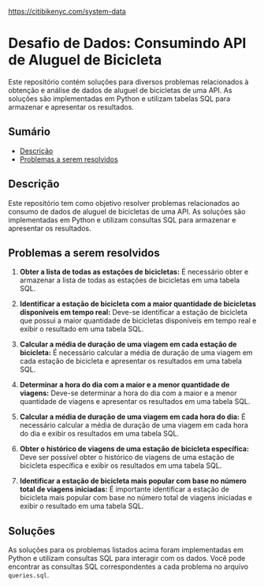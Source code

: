 https://citibikenyc.com/system-data


# Desafio de Dados: Consumindo API de Aluguel de Bicicleta

Este repositório contém soluções para diversos problemas relacionados à obtenção e análise de dados de aluguel de bicicletas de uma API. As soluções são implementadas em Python e utilizam tabelas SQL para armazenar e apresentar os resultados.

## Sumário

- [Descrição](#descrição)
- [Problemas a serem resolvidos](#problemas-a-serem-resolvidos)


## Descrição

Este repositório tem como objetivo resolver problemas relacionados ao consumo de dados de aluguel de bicicletas de uma API. As soluções são implementadas em Python e utilizam consultas SQL para armazenar e apresentar os resultados.

## Problemas a serem resolvidos

1. **Obter a lista de todas as estações de bicicletas:** É necessário obter e armazenar a lista de todas as estações de bicicletas em uma tabela SQL.

2. **Identificar a estação de bicicleta com a maior quantidade de bicicletas disponíveis em tempo real:** Deve-se identificar a estação de bicicleta que possui a maior quantidade de bicicletas disponíveis em tempo real e exibir o resultado em uma tabela SQL.

3. **Calcular a média de duração de uma viagem em cada estação de bicicleta:** É necessário calcular a média de duração de uma viagem em cada estação de bicicleta e apresentar os resultados em uma tabela SQL.

4. **Determinar a hora do dia com a maior e a menor quantidade de viagens:** Deve-se determinar a hora do dia com a maior e a menor quantidade de viagens e apresentar os resultados em uma tabela SQL.

5. **Calcular a média de duração de uma viagem em cada hora do dia:** É necessário calcular a média de duração de uma viagem em cada hora do dia e exibir os resultados em uma tabela SQL.

6. **Obter o histórico de viagens de uma estação de bicicleta específica:** Deve ser possível obter o histórico de viagens de uma estação de bicicleta específica e exibir os resultados em uma tabela SQL.

7. **Identificar a estação de bicicleta mais popular com base no número total de viagens iniciadas:** É importante identificar a estação de bicicleta mais popular com base no número total de viagens iniciadas e exibir o resultado em uma tabela SQL.

## Soluções

As soluções para os problemas listados acima foram implementadas em Python e utilizam consultas SQL para interagir com os dados. Você pode encontrar as consultas SQL correspondentes a cada problema no arquivo `queries.sql`.
